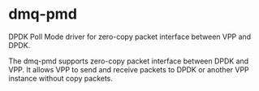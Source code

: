 # dmq-pmd
DPDK Poll Mode driver for zero-copy packet interface between VPP and DPDK.

The dmq-pmd supports zero-copy packet interface between DPDK and VPP.
It allows VPP to send and receive packets to DPDK or another VPP instance without copy packets.
